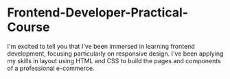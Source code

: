 # Frontend-Developer-Practical-Course
I'm excited to tell you that I've been immersed in learning frontend development, focusing particularly on responsive design. I've been applying my skills in layout using HTML and CSS to build the pages and components of a professional e-commerce.
